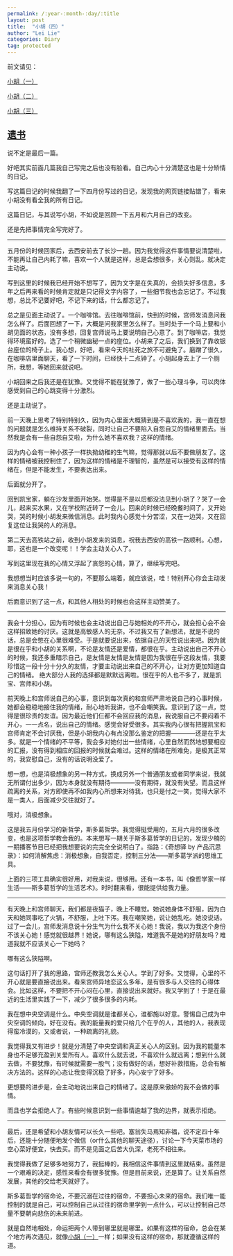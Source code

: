 ```yaml
---
permalink: /:year-:month-:day/:title
layout: post
title:  "小胡（四）"
author: "Lei Lie"
categories: Diary
tag: protected
---
```


前文请见：

[小胡（一）](https://luwin1127.github.io/2020-01-19/Diary-Hu)

[小胡（二）](https://luwin1127.github.io/2023-02-15/Diary-Hu)

[小胡（三）](https://luwin1127.github.io/2023-04-02/Diary-Hu)

[遗书](https://leilie.top/2023-02-13/Diary)
---

说不定是最后一篇。

好吧其实前面几篇我自己写完之后也没有脸看。自己内心十分清楚这也是十分矫情的日记。

写这篇日记的时候我翻了一下四月份写过的日记，发现我的网页链接贴错了，看来小胡没有看全我的所有日记。

这篇日记，与其说写小胡，不如说是回顾一下五月和六月自己的改变。

还是先把事情完全写完好了。

---

五月份的时候回家后，去西安前去了长沙一趟。因为我觉得这件事情要说清楚啦，不能再让自己内耗了嘛，喜欢一个人就是这样，总是会想很多，关心则乱。就决定主动说。

写到这里的时候我已经开始不想写了，因为文字是在失真的，会损失好多信息，多年之后再来看的时候肯定就是只记得文字内容了，一些细节我也会忘记了。不过我想，总比不记要好吧，不记下来的话，什么都忘记了。

总之是见面主动说了。一个咖啡馆。去往咖啡馆前，快到的时候，宫师发消息问我怎么样了。后面回想了一下，大概是问我家里怎么样了。当时处于一个马上要和小胡见面的状态，没有多想，回复宫师说马上要说明自己心意了。到了咖啡店，我觉得环境蛮好的。选了一个稍微幽秘一点的座位。小胡来了之后，我们换到了靠收银台座位的椅子上。我心想，好吧，看来今天的社死之旅不可避免了。磨蹭了很久，在咖啡店里面聊天，看了一下时间，已经快十二点钟了。小胡起身去上了一个厕所，我想，等她回来就说吧。

小胡回来之后我还是在犹豫。又觉得不能在犹豫了，做了一些心理斗争，可以肉体感受到自己的心跳变得十分激烈。

还是主动说了。

前一天晚上思考了特别特别久，因为内心里面大概猜到是不喜欢我的，我一直在想的问题就是怎么维持关系不破裂，同时让自己不要陷入自怨自艾的情绪里面去。当然我是会有一些自怨自艾啦，为什么她不喜欢我？这样的情绪。

因为内心会有一种小孩子一样执拗幼稚的生气嘛，觉得那就以后不要做朋友了。这样的情绪被我控制住了，因为这样的情绪是不理智的，虽然是可以接受有这样的情绪在，但是不能发生，不要表达出来。

后面就分开了。

回到凯宝家，躺在沙发里面开始哭。觉得是不是以后都没法见到小胡了？哭了一会儿，起来买水果，又在学校附近转了一会儿。回来的时候已经晚餐时间了，又开始哭，哭的时候小胡发来微信消息。此时我内心感觉十分苦涩，又在一边哭，又在回复这位让我哭的人的消息。

第二天去高铁站之前，收到小胡发来的消息，祝我去西安的高铁一路顺利。心想，耶，这也是一个改变呢！！学会主动关心人了。

写到这里现在我的心情又浮起了哀怨的心情，算了，继续写完吧。

我想想当时应该多说一句的，不要那么端着，就应该说，哇！特别开心你会主动发来消息关心我！

后面意识到了这一点，和其他人相处的时候也会这样主动赞美了。

---

我会十分担心，因为有时候也会主动说出自己与她相处的不开心，就会担心会不会这样招致她的讨厌。这就是高敏感人的无奈。不过我又有了新想法，就是不说的话，总是会憋在心里很难受。于是就要说出来，依据自己的天性说出来吧。因为就是很在乎和小胡的关系啊，不论是友情还是爱情，都很在乎。主动说出自己不开心的时候，我还多重暗示自己，是友情是友情是友情是因为我很在乎这段友情，我要珍惜这一段十分十分久的友情，才要主动说出来自己的不开心，让对方更加知道自己的情绪。 绝大部分人我的选择都是默默远离啦。很在乎的人也不多了，就是凯宝、宫师和小胡。

前天晚上和宫师说自己的心事，意识到每次真的和宫师严肃地说自己的心事时候，她都会稳稳地接住我的情绪，耐心地听我讲，也不会嘲笑我。意识到了这一点，觉得是很珍贵的友谊。因为最近他们仨都不会回应我的消息，我说服自己不要闷着不开心，一一点名，说出自己的情绪。感觉会好受很多。其实我内心很有把握凯宝和宫师肯定不会讨厌我，但是小胡我内心有点没那么鉴定的把握————还是在乎太多。就是一个情绪的不平等，我会多对她付出一些情绪，心里自然而然地想要相应的汇报，没有得到相应的回报的时候就会难过。这样的情绪在所难免，是极其正常的，我安慰自己，没有的话说明没爱了。

想一想，也是消极想象的另一种方式，换成另外一个普通朋友或者同学来说，我就无所谓付出多少，因为本身就没有期待————没有期待，就没有失望。而且这样疏离的关系，对方即使再不如我内心所想来对待我，也只是付之一笑，觉得大家不是一类人，后面减少交往就好了。

哦对，消极想象。

这是我五月份学习的新哲学，斯多葛哲学。我觉得挺受用的，五月六月的很多改变，也是这项哲学教会我的。本来想写一期关于斯多葛哲学的日记的，发现少楠的一期播客节目已经把我想要说的完完全全说明白了。指路：《奇想驿 by 产品沉思录》：如何消解焦虑：消极想象，自我否定，控制三分法——斯多葛学派的思维工具。

上面的三项工具确实很好用，对我来说，很够用。还有一本书，叫《像哲学家一样生活——斯多葛哲学的生活艺术》。时时翻来看，很能提供给我力量。

---

有天晚上和宫师聊天，我们都是夜猫子，晚上不睡觉。她说她身体不舒服，因为白天和她同事吃了火锅，不舒服，上吐下泻。我在嘲笑她，说让她乱吃。她没说话。过了一会儿，宫师发消息说十分生气为什么我不关心她！我说，我以为我这个身份不该关心她！感觉就很越界！她说，哪有这么狭隘，难道我不是她的好朋友吗？难道我就不应该关心一下她吗？

哪有这么狭隘啊。

这句话打开了我的思路，宫师还教我怎么关心人。学到了好多。又觉得，心里的不开心就是要直接说出来。看来宫师异地恋这么多年，是有很多与人交往的心得体会。比如这样，不要把不开心闷在心里，直接说出来就好。我又学到了！于是在最近的生活里实践了一下，减少了很多很多的内耗。

我在想中央空调是什么。中央空调就是谁都关心，谁都施以好意。警惕自己成为中央空调的倾向，好在没有。我的能量我的爱只给几个在乎的人，其他的人，我表现得蛮冷漠的，又或者说，一种疏离的礼貌。

我觉得我又有进步！就是分清楚了中央空调和真正关心人的区别。因为我的能量本身也不足够充盈到关爱所有人。喜欢什么就去说，不喜欢什么就远离；想到什么就去做，不要犹豫，有时候就需要一股气；没有做好的话，想好补救措施，总会有解决方法的。这样的心态让我变得沉稳了好多，内心安宁了好多。

更想要的进步是，会主动地说出来自己的情绪了。这是原来傲娇的我不会做的事情。

而且也学会拒绝人了。有些时候意识到一些事情逾越了我的边界，就表示拒绝。

---

最后，还是希望和小胡友情可以长久一些吧。塞翁失马焉知非福，说不定四十年后，还能十分随便地发个微信（or什么其他的聊天途径），讨论一下今天菜市场的空心菜好便宜，快去买。而不是见面之后苦大仇深，老死不相往来。

我觉得我做了足够多地努力了，我挺棒的，我相信这件事情到这里就结束。虽然是一个艰难的决定，感性来看会有很多犹豫。但是目前来说，还是算了。让关系自然发展，其他的交给老天就好了。

斯多葛哲学的宿命论，不要沉溺在过往的宿命，不要担心未来的宿命。我们唯一能控制的就是自己，可以控制自己从过往的宿命里学到一点什么，可以让控制自己尽量不要朝向悲伤的未来前进。

就是自然地相处，命运把两个人带到哪里就是哪里。如果有这样的宿命，总会在某个地方再次遇见，就像[小胡（一）](https://leilie.top/protected/2020-01-19/Diary-Hu)一样；如果没有这样的宿命，那就遵循这样的道。